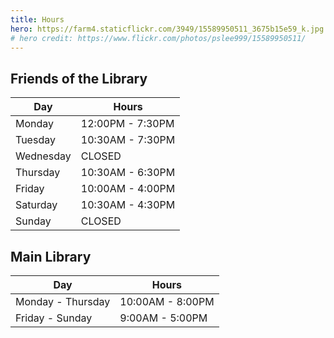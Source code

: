 ```yaml
---
title: Hours
hero: https://farm4.staticflickr.com/3949/15589950511_3675b15e59_k.jpg
# hero credit: https://www.flickr.com/photos/pslee999/15589950511/
---
```


Friends of the Library
----------------------
<table>
<thead>
  <tr>
    <th>Day
    <th>Hours
</thead>
<tbody>
  <tr>
    <td>Monday
    <td>12:00PM - 7:30PM
  </tr>
  <tr>
    <td>Tuesday
    <td>10:30AM - 7:30PM
  </tr>
  <tr class="warning">
    <td>Wednesday
    <td>CLOSED
  </tr>
  <tr>
    <td>Thursday
    <td>10:30AM - 6:30PM
  </tr>
  <tr>
    <td>Friday
    <td>10:00AM - 4:00PM
  </tr>
  <tr>
    <td>Saturday
    <td>10:30AM - 4:30PM
  </tr>
  <tr class="warning">
    <td>Sunday
    <td>CLOSED
  </tr>
</tbody>
</table>

Main Library
------------
<table class="table table-striped table-bordered table-hover">
<thead>
  <tr>
    <th>Day
    <th>Hours
</thead>
<tbody>
  <tr>
    <td>Monday - Thursday
    <td>10:00AM - 8:00PM
  </tr>
  <tr>
    <td>Friday - Sunday
    <td>9:00AM - 5:00PM
  </tr>
</tbody>
</table>
